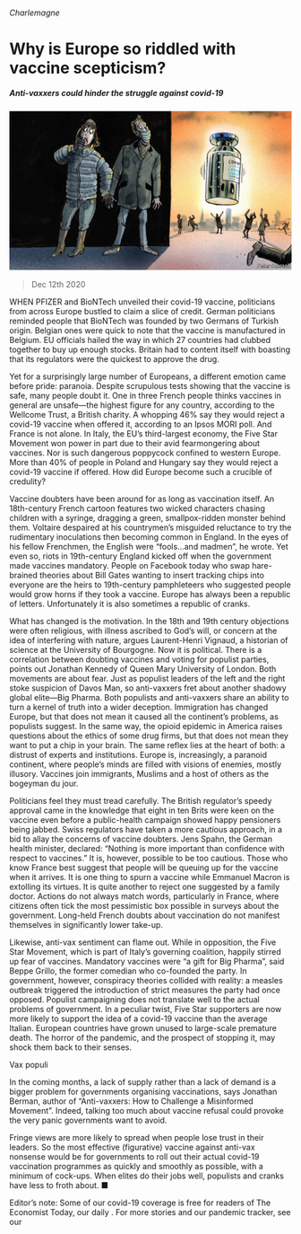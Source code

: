 ###### Charlemagne

# Why is Europe so riddled with vaccine scepticism? 

##### Anti-vaxxers could hinder the struggle against covid-19 

![image](images/20201212_EUD000_1.jpg) 

> Dec 12th 2020 


WHEN PFIZER and BioNTech unveiled their covid-19 vaccine, politicians from across Europe bustled to claim a slice of credit. German politicians reminded people that BioNTech was founded by two Germans of Turkish origin. Belgian ones were quick to note that the vaccine is manufactured in Belgium. EU officials hailed the way in which 27 countries had clubbed together to buy up enough stocks. Britain had to content itself with boasting that its regulators were the quickest to approve the drug.


Yet for a surprisingly large number of Europeans, a different emotion came before pride: paranoia. Despite scrupulous tests showing that the vaccine is safe, many people doubt it. One in three French people thinks vaccines in general are unsafe—the highest figure for any country, according to the Wellcome Trust, a British charity. A whopping 46% say they would reject a covid-19 vaccine when offered it, according to an Ipsos MORI poll. And France is not alone. In Italy, the EU’s third-largest economy, the Five Star Movement won power in part due to their avid fearmongering about vaccines. Nor is such dangerous poppycock confined to western Europe. More than 40% of people in Poland and Hungary say they would reject a covid-19 vaccine if offered. How did Europe become such a crucible of credulity?



Vaccine doubters have been around for as long as vaccination itself. An 18th-century French cartoon features two wicked characters chasing children with a syringe, dragging a green, smallpox-ridden monster behind them. Voltaire despaired at his countrymen’s misguided reluctance to try the rudimentary inoculations then becoming common in England. In the eyes of his fellow Frenchmen, the English were “fools…and madmen”, he wrote. Yet even so, riots in 19th-century England kicked off when the government made vaccines mandatory. People on Facebook today who swap hare-brained theories about Bill Gates wanting to insert tracking chips into everyone are the heirs to 19th-century pamphleteers who suggested people would grow horns if they took a vaccine. Europe has always been a republic of letters. Unfortunately it is also sometimes a republic of cranks.


What has changed is the motivation. In the 18th and 19th century objections were often religious, with illness ascribed to God’s will, or concern at the idea of interfering with nature, argues Laurent-Henri Vignaud, a historian of science at the University of Bourgogne. Now it is political. There is a correlation between doubting vaccines and voting for populist parties, points out Jonathan Kennedy of Queen Mary University of London. Both movements are about fear. Just as populist leaders of the left and the right stoke suspicion of Davos Man, so anti-vaxxers fret about another shadowy global elite—Big Pharma. Both populists and anti-vaxxers share an ability to turn a kernel of truth into a wider deception. Immigration has changed Europe, but that does not mean it caused all the continent’s problems, as populists suggest. In the same way, the opioid epidemic in America raises questions about the ethics of some drug firms, but that does not mean they want to put a chip in your brain. The same reflex lies at the heart of both: a distrust of experts and institutions. Europe is, increasingly, a paranoid continent, where people’s minds are filled with visions of enemies, mostly illusory. Vaccines join immigrants, Muslims and a host of others as the bogeyman du jour.


Politicians feel they must tread carefully. The British regulator’s speedy approval came in the knowledge that eight in ten Brits were keen on the vaccine even before a public-health campaign showed happy pensioners being jabbed. Swiss regulators have taken a more cautious approach, in a bid to allay the concerns of vaccine doubters. Jens Spahn, the German health minister, declared: “Nothing is more important than confidence with respect to vaccines.” It is, however, possible to be too cautious. Those who know France best suggest that people will be queuing up for the vaccine when it arrives. It is one thing to spurn a vaccine while Emmanuel Macron is extolling its virtues. It is quite another to reject one suggested by a family doctor. Actions do not always match words, particularly in France, where citizens often tick the most pessimistic box possible in surveys about the government. Long-held French doubts about vaccination do not manifest themselves in significantly lower take-up.


Likewise, anti-vax sentiment can flame out. While in opposition, the Five Star Movement, which is part of Italy’s governing coalition, happily stirred up fear of vaccines. Mandatory vaccines were “a gift for Big Pharma”, said Beppe Grillo, the former comedian who co-founded the party. In government, however, conspiracy theories collided with reality: a measles outbreak triggered the introduction of strict measures the party had once opposed. Populist campaigning does not translate well to the actual problems of government. In a peculiar twist, Five Star supporters are now more likely to support the idea of a covid-19 vaccine than the average Italian. European countries have grown unused to large-scale premature death. The horror of the pandemic, and the prospect of stopping it, may shock them back to their senses.

Vax populi


In the coming months, a lack of supply rather than a lack of demand is a bigger problem for governments organising vaccinations, says Jonathan Berman, author of “Anti-vaxxers: How to Challenge a Misinformed Movement”. Indeed, talking too much about vaccine refusal could provoke the very panic governments want to avoid.


Fringe views are more likely to spread when people lose trust in their leaders. So the most effective (figurative) vaccine against anti-vax nonsense would be for governments to roll out their actual covid-19 vaccination programmes as quickly and smoothly as possible, with a minimum of cock-ups. When elites do their jobs well, populists and cranks have less to froth about. ■


Editor’s note: Some of our covid-19 coverage is free for readers of The Economist Today, our daily . For more stories and our pandemic tracker, see our 

